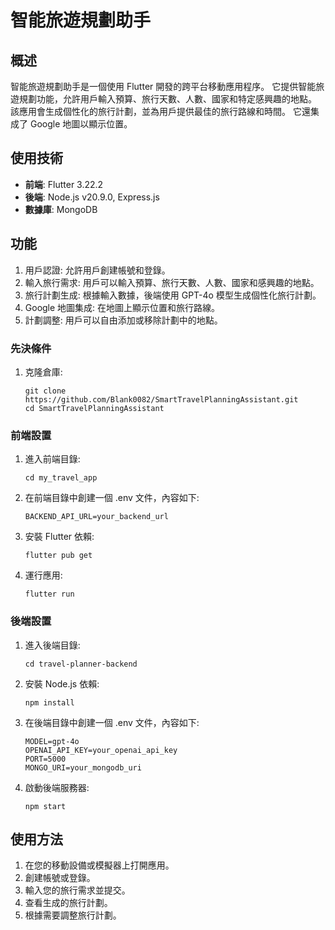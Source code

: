 # 智能旅遊規劃助手

## 概述

智能旅遊規劃助手是一個使用 Flutter 開發的跨平台移動應用程序。
它提供智能旅遊規劃功能，允許用戶輸入預算、旅行天數、人數、國家和特定感興趣的地點。
該應用會生成個性化的旅行計劃，並為用戶提供最佳的旅行路線和時間。
它還集成了 Google 地圖以顯示位置。

## 使用技術

- **前端**: Flutter 3.22.2
- **後端**: Node.js v20.9.0, Express.js
- **數據庫**: MongoDB

## 功能

1. 用戶認證: 允許用戶創建帳號和登錄。
2. 輸入旅行需求: 用戶可以輸入預算、旅行天數、人數、國家和感興趣的地點。
3. 旅行計劃生成: 根據輸入數據，後端使用 GPT-4o 模型生成個性化旅行計劃。
4. Google 地圖集成: 在地圖上顯示位置和旅行路線。
5. 計劃調整: 用戶可以自由添加或移除計劃中的地點。

### 先決條件

1. 克隆倉庫:

   ```
   git clone https://github.com/Blank0082/SmartTravelPlanningAssistant.git
   cd SmartTravelPlanningAssistant
   ```

### 前端設置

1. 進入前端目錄:

   ```
   cd my_travel_app
   ```

2. 在前端目錄中創建一個 .env 文件，內容如下:

   ```
   BACKEND_API_URL=your_backend_url
   ```

3. 安裝 Flutter 依賴:

   ```
   flutter pub get
   ```

4. 運行應用:

   ```
   flutter run
   ```

### 後端設置

1. 進入後端目錄:

   ```
   cd travel-planner-backend
   ```

2. 安裝 Node.js 依賴:

   ```
   npm install
   ```

3. 在後端目錄中創建一個 .env 文件，內容如下:

   ```
   MODEL=gpt-4o
   OPENAI_API_KEY=your_openai_api_key
   PORT=5000
   MONGO_URI=your_mongodb_uri
   ```

4. 啟動後端服務器:

   ```
   npm start
   ```

## 使用方法

1. 在您的移動設備或模擬器上打開應用。
2. 創建帳號或登錄。
3. 輸入您的旅行需求並提交。
4. 查看生成的旅行計劃。
5. 根據需要調整旅行計劃。